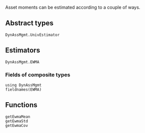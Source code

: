 Asset moments can be estimated according to a couple of ways.

## Abstract types

```@docs
DynAssMgmt.UnivEstimator
```

## Estimators

```@docs
DynAssMgmt.EWMA
```

### Fields of composite types

```@repl estimatorTypeFieldNames
using DynAssMgmt
fieldnames(EWMA)
```

## Functions

```@docs
getEwmaMean
getEwmaStd
getEwmaCov
```
